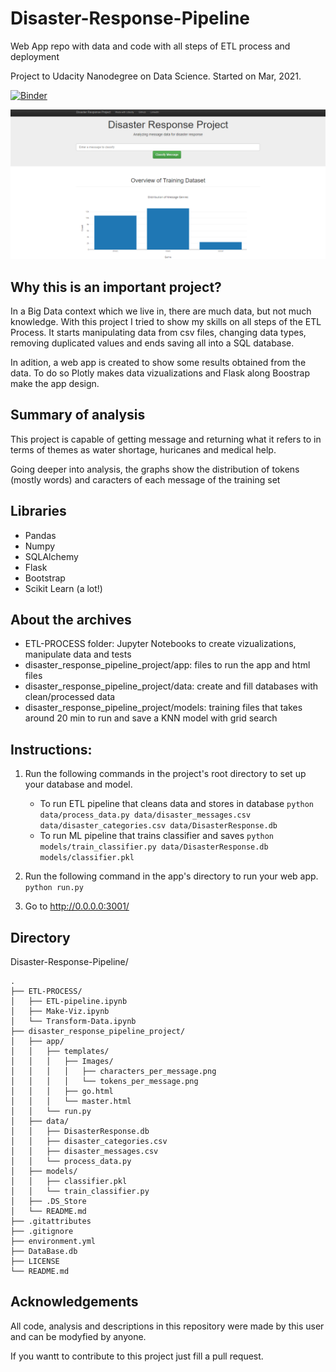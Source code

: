 # Disaster-Response-Pipeline
Web App repo with data and code with all steps of ETL process and deployment

Project to Udacity Nanodegree on Data Science. 
Started on Mar, 2021.


[![Binder](https://mybinder.org/badge_logo.svg)](https://mybinder.org/v2/gh/guilistocco/Disaster-Response-Pipeline/master)


![Test Image 1](disaster_response_pipeline_project/app/templates/Images/web_app_home.png)
 
 
## Why this is an important project?
In a Big Data context which we live in, there are much data, but not much knowledge. With this project I tried to show my skills on all steps of the ETL Process. It starts manipulating data from csv files, changing data types, removing duplicated values and ends saving all into a SQL database.

In adition, a web app is created to show some results obtained from the data. To do so Plotly makes data vizualizations and Flask along Boostrap make the app design.


## Summary of analysis
This project is capable of getting message and returning what it refers to in terms of themes as water shortage, huricanes and medical help.

Going deeper into analysis, the graphs show the distribution of tokens (mostly words) and caracters of each message of the training set 


## Libraries
* Pandas
* Numpy
* SQLAlchemy
* Flask
* Bootstrap
* Scikit Learn (a lot!)


## About the archives

* ETL-PROCESS folder: Jupyter Notebooks to create vizualizations, manipulate data and tests
* disaster_response_pipeline_project/app: files to run the app and html files
* disaster_response_pipeline_project/data: create and fill databases with clean/processed data
* disaster_response_pipeline_project/models: training files that takes around 20 min to run and save a KNN model with grid search


## Instructions:
1. Run the following commands in the project's root directory to set up your database and model.

    - To run ETL pipeline that cleans data and stores in database
        `python data/process_data.py data/disaster_messages.csv data/disaster_categories.csv data/DisasterResponse.db`
    - To run ML pipeline that trains classifier and saves
        `python models/train_classifier.py data/DisasterResponse.db models/classifier.pkl`

2. Run the following command in the app's directory to run your web app.
    `python run.py`

3. Go to http://0.0.0.0:3001/


## Directory


Disaster-Response-Pipeline/
```
.
├── ETL-PROCESS/
│   ├── ETL-pipeline.ipynb
│   ├── Make-Viz.ipynb
│   └── Transform-Data.ipynb
├── disaster_response_pipeline_project/
│   ├── app/
│   │   ├── templates/
│   │   │   ├── Images/
│   │   │   │   ├── characters_per_message.png
│   │   │   │   └── tokens_per_message.png
│   │   │   ├── go.html
│   │   │   └── master.html
│   │   └── run.py
│   ├── data/
│   │   ├── DisasterResponse.db
│   │   ├── disaster_categories.csv
│   │   ├── disaster_messages.csv
│   │   └── process_data.py
│   ├── models/
│   │   ├── classifier.pkl
│   │   └── train_classifier.py
│   ├── .DS_Store
│   └── README.md
├── .gitattributes
├── .gitignore
├── environment.yml
├── DataBase.db
├── LICENSE
└── README.md
```

## Acknowledgements

All code, analysis and descriptions in this repository were made by this user and can be modyfied by anyone.


If you wantt to contribute to this project just fill a pull request.
